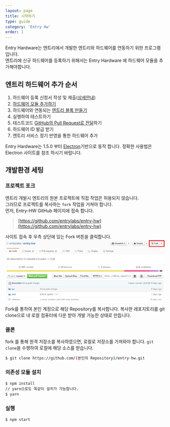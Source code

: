 ```yaml
---
layout: page
title: 시작하기
type: guide
category: 'Entry Hw'
order: 1
---
```


Entry Hardware는 엔트리에서 개발한 엔트리와 하드웨어를 연동하기 위한 프로그램입니다.  
엔트리에 신규 하드웨어를 등록하기 위해서는 Entry Hardware 에 하드웨어 모듈을 추가해야합니다.

## 엔트리 하드웨어 추가 순서
1. 하드웨어 등록 신청서 작성 및 제출([상세안내](./2017-05-16-enroll_entry-hw.html))
2. [하드웨어 모듈 추가하기](.//2016-05-03-add_module.html)
3. 하드웨어와 연동되는 [엔트리 블록 만들기](..//entryjs/2016-05-22-add_new_blocks.html)
4. 실행하여 테스트하기
5. 테스트코드 [GitHub의 Pull Request로 전달](../etc/2016-05-03-git_fork.html)하기
6. 하드웨어 ID 발급 받기
7. 엔트리 서비스 정기 반영을 통한 하드웨어 추가

Entry Hardware는 1.5.0 부터 [Electron](https://electron.atom.io/)기반으로 동작 합니다. 정확한 사용법은 Electron 사이트를 참조 하시기 바랍니다.

## 개발환경 세팅

### 프로젝트 포크
엔트리 개발시 엔트리의 원본 프로젝트에 직접 작업은 허용되지 않습니다.  
그러므로 프로젝트를 복사하는 `fork` 작업을 거쳐야 합니다.  
먼저, Entry-HW GitHub 페이지에 접속 합니다.  

> [https://github.com/entrylabs/entry-hw](https://github.com/entrylabs/entry-hw)  

사이트 접속 후 우측 상단에 있는 Fork 버튼을 클릭합니다.
![Fork2](../../images/entry-hw/fork2.png)  

Fork를 통하여 본인 계정으로 해당 Repository를 복사합니다. 복사한 레포지토리를 git clone으로 내 로컬 컴퓨터에 다운 받아 개발 가능한 상태로 만듭니다.

### 클론

fork 를 통해 원격 저장소를 복사하였으면, 로컬로 저장소를 가져와야 합니다. `git clone`을 수행하여 로컬에 해당 소스를 받습니다.
``` bash
$ git clone https://github.com/(본인의 Repository)/entry-hw.git
```

### 의존성 모듈 설치  
``` bash
$ npm install
// yarn으로도 똑같이 설치가 가능합니다.
$ yarn
```

### 실행  
``` bash
$ npm start
```
